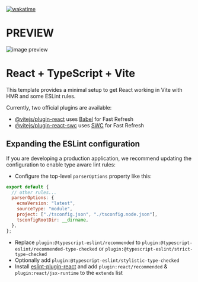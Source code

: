 [![wakatime](https://wakatime.com/badge/user/1641897b-58c2-49ea-8b48-e14b899ff390/project/018c95c5-19ca-47b3-846d-21b6b14900d2.svg)](https://wakatime.com/badge/user/1641897b-58c2-49ea-8b48-e14b899ff390/project/018c95c5-19ca-47b3-846d-21b6b14900d2)

# PREVIEW
![image preview](https://github.com/natnael-bedru/chatbot-chatgpt/assets/116979329/7f23c7d6-3a07-4a3e-83b4-af285cc5d82c)

# React + TypeScript + Vite

This template provides a minimal setup to get React working in Vite with HMR and some ESLint rules.

Currently, two official plugins are available:

- [@vitejs/plugin-react](https://github.com/vitejs/vite-plugin-react/blob/main/packages/plugin-react/README.md) uses [Babel](https://babeljs.io/) for Fast Refresh
- [@vitejs/plugin-react-swc](https://github.com/vitejs/vite-plugin-react-swc) uses [SWC](https://swc.rs/) for Fast Refresh

## Expanding the ESLint configuration

If you are developing a production application, we recommend updating the configuration to enable type aware lint rules:

- Configure the top-level `parserOptions` property like this:

```js
export default {
  // other rules...
  parserOptions: {
    ecmaVersion: "latest",
    sourceType: "module",
    project: ["./tsconfig.json", "./tsconfig.node.json"],
    tsconfigRootDir: __dirname,
  },
};
```

- Replace `plugin:@typescript-eslint/recommended` to `plugin:@typescript-eslint/recommended-type-checked` or `plugin:@typescript-eslint/strict-type-checked`
- Optionally add `plugin:@typescript-eslint/stylistic-type-checked`
- Install [eslint-plugin-react](https://github.com/jsx-eslint/eslint-plugin-react) and add `plugin:react/recommended` & `plugin:react/jsx-runtime` to the `extends` list

